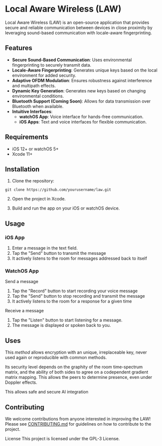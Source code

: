 # Local Aware Wireless (LAW)

Local Aware Wireless (LAW) is an open-source application that provides secure and reliable communication between devices in close proximity by leveraging sound-based communication with locale-aware fingerprinting.

## Features

* **Secure Sound-Based Communication**: Uses environmental fingerprinting to securely transmit data.
* **Locale-Aware Fingerprinting**: Generates unique keys based on the local environment for added security.
* **Adaptive OFDM Modulation**: Ensures robustness against interference and multipath effects.
* **Dynamic Key Generation**: Generates new keys based on changing environmental conditions.
* **Bluetooth Support (Coming Soon)**: Allows for data transmission over Bluetooth when available.
* **Intuitive Interfaces**:
	+ **watchOS App**: Voice interface for hands-free communication.
	+ **iOS Apps**: Text and voice interfaces for flexible communication.

## Requirements

* iOS 12+ or watchOS 5+
* Xcode 11+

## Installation

1. Clone the repository:
```
git clone https://github.com/yourusername/law.git
```

2. Open the project in Xcode.

3. Build and run the app on your iOS or watchOS device.

## Usage

### iOS App

1. Enter a message in the text field.
2. Tap the "Send" button to transmit the message
3. It actively listens to the room for messages addressed back to itself

### WatchOS App

Send a message

1. Tap the "Record" button to start recording your voice message
2. Tap the "Send" button to stop recording and transmit the message
3. It actively listens to the room for a response for a given time

Receive a message

1. Tap the "Listen" button to start listening for a message.
2. The message is displayed or spoken back to you.

## Uses

This *method* allows encryption with an unique, irreplaceable key, never used again or reproducible with common methods.

Its security level depends on the graphity of the room time-spectrum matrix, and the ability of both sides to agree on a codependent gradient matrix mapping. This allows the peers to determine presence, even under Doppler effects.

This allows safe and secure AI integration

## Contributing

We welcome contributions from anyone interested in improving the LAW! Please see [CONTRIBUTING.md](https://github.com/nightmedia/law/blob/master/CONTRIBUTING.md) for guidelines on how to contribute to the project.

License
This project is licensed under the GPL-3 License.
